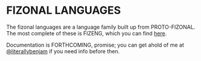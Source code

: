 # FIZONAL LANGUAGES #

The fizonal languages are a language family built up from PROTO-FIZONAL. The most complete of these is FIZENG, which you can find [here](斤丸舌).

Documentation is FORTHCOMING, promise; you can get ahold of me at [@literallybenjam](http://twitter.com/literallybenjam) if you need info before then.
